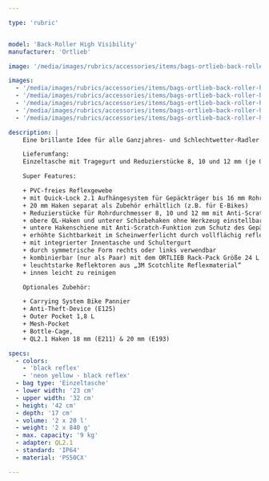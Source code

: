 ```yaml
---

type: 'rubric'


model: 'Back-Roller High Visibility'
manufacturer: 'Ortlieb'

image: '/media/images/rubrics/accessories/items/bags-ortlieb-back-roller-high-vis_01.jpg'

images:
  - '/media/images/rubrics/accessories/items/bags-ortlieb-back-roller-high-vis_02.jpg'
  - '/media/images/rubrics/accessories/items/bags-ortlieb-back-roller-high-vis_03.jpg'
  - '/media/images/rubrics/accessories/items/bags-ortlieb-back-roller-high-vis_04.jpg'
  - '/media/images/rubrics/accessories/items/bags-ortlieb-back-roller-high-vis_05.jpg'
  - '/media/images/rubrics/accessories/items/bags-ortlieb-back-roller-high-vis_06.jpg'

description: |
    Eine brillante Idee für alle Ganzjahres- und Schlechtwetter-Radler: Die Ortlieb High Visibility Line verbessert die Sichtbarkeit des Radfahrers für andere Verkehrsteilnehmer enorm. Denn die High Visibility Taschen haben nicht nur Reflektoren – sie sind selbst ein einziger großer Reflektor. Dazu ist das wasserdichte PU-beschichtete Cordura-Gewebe komplett mit einem leuchtstarken Reflexgarn durchwebt – sowohl in der Farbe Neongelb als auch in der Farbe Schwarz. Das macht die High Visibility Taschen zu einer hochwirksamen Sicherheitsmaßnahme bei Dunkelheit oder in der Dämmerung. Maximale Sicherheit bietet der Back-Roller High Visibility mit dem Quick-Lock 2.1-System. Das neongelb-schwarze Gewebe mit Reflexgarn sorgt für entsprechende Aufmerksamkeit im Morgengrauen, in der Abenddämmerung oder bei schlechtem Wetter. Mit dem Schultergurt, der sich während der Fahrt einfach abspannen lässt, kannst du deine Fahrradtasche am Abend bequem zu deiner Unterkunft tragen. 

    Lieferumfang:
    Einzeltasche mit Tragegurt und Reduzierstücke 8, 10 und 12 mm (je Größe 1 Paar)

    Super Features:

    + PVC-freies Reflexgewebe
    + mit Quick-Lock 2.1 Aufhängesystem für Gepäckträger bis 16 mm Rohrdurchmesser
    + 20 mm Haken separat als Zubehör erhältlich (z.B. für E-Bikes)
    + Reduzierstücke für Rohrdurchmesser 8, 10 und 12 mm mit Anti-Scratch-Funktion zum Schutz des Gepäckträgers liegen bei
    + obere QL-Haken und unterer Schiebehaken ohne Werkzeug einstellbar
    + untere Hakenschiene mit Anti-Scratch-Funktion zum Schutz des Gepäckträgers
    + erhöhte Sichtbarkeit im Scheinwerferlicht durch vollflächig reflektierendes Gewebe in neongelb und schwarz
    + mit integrierter Innentasche und Schultergurt
    + durch symmetrische Form rechts oder links verwendbar
    + kombinierbar (nur als Paar) mit dem ORTLIEB Rack-Pack Größe 24 L oder 31 L auf dem Gepäckträger
    + leuchtstarke Reflektoren aus „3M Scotchlite Reflexmaterial“
    + innen leicht zu reinigen

    Optionales Zubehör:

    + Carrying System Bike Pannier
    + Anti-Theft-Device (E125)
    + Outer Pocket 1,8 L
    + Mesh-Pocket
    + Bottle-Cage,
    + QL2.1 Haken 18 mm (E211) & 20 mm (E193)

specs:
  - colors:
    - 'black reflex'
    - 'neon yellow - black reflex'
  - bag type: 'Einzeltasche'
  - lower width: '23 cm'
  - upper width: '32 cm'
  - height: '42 cm'
  - depth: '17 cm'
  - volume: '2 x 20 l'
  - weight: '2 x 840 g'
  - max. capacity: '9 kg'
  - adapter: QL2.1
  - standard: 'IP64'
  - material: 'PS50CX'

---
```

